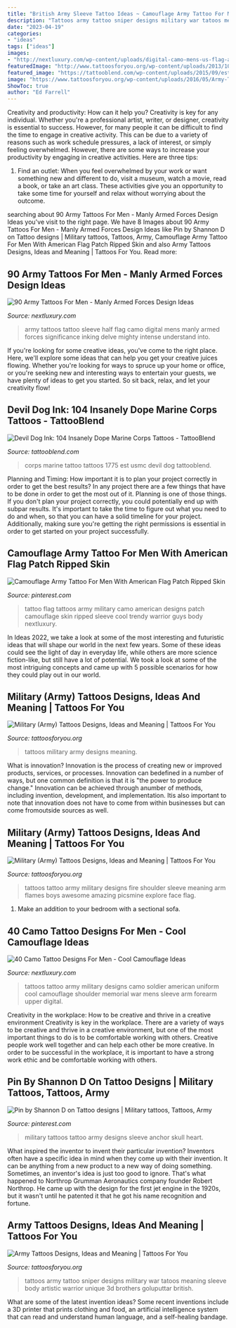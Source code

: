 ```yaml
---
title: "British Army Sleeve Tattoo Ideas ~ Camouflage Army Tattoo For Men With American Flag Patch Ripped Skin"
description: "Tattoos army tattoo sniper designs military war tatoos meaning sleeve body artistic warrior unique 3d brothers goluputtar british"
date: "2023-04-19"
categories:
- "ideas"
tags: ["ideas"]
images:
- "http://nextluxury.com/wp-content/uploads/digital-camo-mens-us-flag-army-half-sleeve-tattoo.jpg"
featuredImage: "http://www.tattoosforyou.org/wp-content/uploads/2013/10/Tattoos-In-The-Military.jpg"
featured_image: "https://tattooblend.com/wp-content/uploads/2015/09/est.1775-marine-corps-tattoo.jpg"
image: "https://www.tattoosforyou.org/wp-content/uploads/2016/05/Army-Tattoos-Designs.jpg"
ShowToc: true
author: "Ed Farrell"
---
```



Creativity and productivity: How can it help you?
Creativity is key for any individual. Whether you're a professional artist, writer, or designer, creativity is essential to success. However, for many people it can be difficult to find the time to engage in creative activity. This can be due to a variety of reasons such as work schedule pressures, a lack of interest, or simply feeling overwhelmed. However, there are some ways to increase your productivity by engaging in creative activities. Here are three tips: 
1. Find an outlet: When you feel overwhelmed by your work or want something new and different to do, visit a museum, watch a movie, read a book, or take an art class. These activities give you an opportunity to take some time for yourself and relax without worrying about the outcome.


	

		
searching about 90 Army Tattoos For Men - Manly Armed Forces Design Ideas you've visit to the right page. We have 8 Images about 90 Army Tattoos For Men - Manly Armed Forces Design Ideas like Pin by Shannon D on Tattoo designs | Military tattoos, Tattoos, Army, Camouflage Army Tattoo For Men With American Flag Patch Ripped Skin and also Army Tattoos Designs, Ideas and Meaning | Tattoos For You. Read more:
		
    
## 90 Army Tattoos For Men - Manly Armed Forces Design Ideas

<img loading=lazy src="http://nextluxury.com/wp-content/uploads/digital-camo-mens-us-flag-army-half-sleeve-tattoo.jpg" onerror="this.onerror=null;this.src='https://tse2.mm.bing.net/th?id=OIP.YyCpP1BtDQQod4UEnusVzgHaHa&amp;pid=15.1';" alt="90 Army Tattoos For Men - Manly Armed Forces Design Ideas">

_Source: nextluxury.com_

>army tattoos tattoo sleeve half flag camo digital mens manly armed forces significance inking delve mighty intense understand into. 

	

If you're looking for some creative ideas, you've come to the right place. Here, we'll explore some ideas that can help you get your creative juices flowing. Whether you're looking for ways to spruce up your home or office, or you're seeking new and interesting ways to entertain your guests, we have plenty of ideas to get you started. So sit back, relax, and let your creativity flow!

    
## Devil Dog Ink: 104 Insanely Dope Marine Corps Tattoos - TattooBlend

<img loading=lazy src="https://tattooblend.com/wp-content/uploads/2015/09/est.1775-marine-corps-tattoo.jpg" onerror="this.onerror=null;this.src='https://tse4.mm.bing.net/th?id=OIP.9xVeyBDmoMNDnmtQnHOK4wHaJ4&amp;pid=15.1';" alt="Devil Dog Ink: 104 Insanely Dope Marine Corps Tattoos - TattooBlend">

_Source: tattooblend.com_

>corps marine tattoo tattoos 1775 est usmc devil dog tattooblend. 

	

Planning and Timing: How important it is to plan your project correctly in order to get the best results?
In any project there are a few things that have to be done in order to get the most out of it. Planning is one of those things. If you don't plan your project correctly, you could potentially end up with subpar results. It's important to take the time to figure out what you need to do and when, so that you can have a solid timeline for your project. Additionally, making sure you're getting the right permissions is essential in order to get started on your project successfully.

    
## Camouflage Army Tattoo For Men With American Flag Patch Ripped Skin

<img loading=lazy src="https://i.pinimg.com/736x/c5/f3/96/c5f396c242f07d7f10438c24d57643e1.jpg" onerror="this.onerror=null;this.src='https://tse1.mm.bing.net/th?id=OIP.9M7QgTUqlBEQCXrcS3hR_wHaHa&amp;pid=15.1';" alt="Camouflage Army Tattoo For Men With American Flag Patch Ripped Skin">

_Source: pinterest.com_

>tattoo flag tattoos army military camo american designs patch camouflage skin ripped sleeve cool trendy warrior guys body nextluxury. 

	

In Ideas 2022, we take a look at some of the most interesting and futuristic ideas that will shape our world in the next few years. Some of these ideas could see the light of day in everyday life, while others are more science fiction-like, but still have a lot of potential. We took a look at some of the most intriguing concepts and came up with 5 possible scenarios for how they could play out in our world.

    
## Military (Army) Tattoos Designs, Ideas And Meaning | Tattoos For You

<img loading=lazy src="http://www.tattoosforyou.org/wp-content/uploads/2013/10/Military-Tattoos.jpg" onerror="this.onerror=null;this.src='https://tse4.mm.bing.net/th?id=OIP.h3YuzoXNEkJ0ySn1rJpupwHaMc&amp;pid=15.1';" alt="Military (Army) Tattoos Designs, Ideas and Meaning | Tattoos For You">

_Source: tattoosforyou.org_

>tattoos military army designs meaning. 

	

What is innovation?
Innovation is the process of creating new or improved products, services, or processes. Innovation can bedefined in a number of ways, but one common definition is that it is "the power to produce change." Innovation can be achieved through anumber of methods, including invention, development, and implementation. Itis also important to note that innovation does not have to come from within businesses but can come fromoutside sources as well.

    
## Military (Army) Tattoos Designs, Ideas And Meaning | Tattoos For You

<img loading=lazy src="http://www.tattoosforyou.org/wp-content/uploads/2013/10/Tattoos-In-The-Military.jpg" onerror="this.onerror=null;this.src='https://tse4.mm.bing.net/th?id=OIP.tT23UpKHPSKcIx4RY1MjCwHaLL&amp;pid=15.1';" alt="Military (Army) Tattoos Designs, Ideas and Meaning | Tattoos For You">

_Source: tattoosforyou.org_

>tattoos tattoo army military designs fire shoulder sleeve meaning arm flames boys awesome amazing picsmine explore face flag. 

	

1. Make an addition to your bedroom with a sectional sofa.

    
## 40 Camo Tattoo Designs For Men - Cool Camouflage Ideas

<img loading=lazy src="http://nextluxury.com/wp-content/uploads/grey-and-black-shaded-digital-camouflage-mens-upper-arm-tattoo.jpg" onerror="this.onerror=null;this.src='https://tse4.mm.bing.net/th?id=OIP.4yYHYH_bEPAWtX9OIqU6kAHaHV&amp;pid=15.1';" alt="40 Camo Tattoo Designs For Men - Cool Camouflage Ideas">

_Source: nextluxury.com_

>tattoos tattoo army military designs camo soldier american uniform cool camouflage shoulder memorial war mens sleeve arm forearm upper digital. 

	

Creativity in the workplace: How to be creative and thrive in a creative environment
Creativity is key in the workplace. There are a variety of ways to be creative and thrive in a creative environment, but one of the most important things to do is to be comfortable working with others. Creative people work well together and can help each other be more creative. In order to be successful in the workplace, it is important to have a strong work ethic and be comfortable working with others.

    
## Pin By Shannon D On Tattoo Designs | Military Tattoos, Tattoos, Army

<img loading=lazy src="https://i.pinimg.com/736x/d0/84/fd/d084fd2fd4ebcee02c428029e8ae8e72.jpg" onerror="this.onerror=null;this.src='https://tse4.mm.bing.net/th?id=OIP.JgW2ZIhCA38wY3saH_MFjAHaQB&amp;pid=15.1';" alt="Pin by Shannon D on Tattoo designs | Military tattoos, Tattoos, Army">

_Source: pinterest.com_

>military tattoos tattoo army designs sleeve anchor skull heart. 

	

What inspired the inventor to invent their particular invention?
Inventors often have a specific idea in mind when they come up with their invention. It can be anything from a new product to a new way of doing something. Sometimes, an inventor's idea is just too good to ignore. That's what happened to Northrop Grumman Aeronautics company founder Robert Northrop. He came up with the design for the first jet engine in the 1920s, but it wasn't until he patented it that he got his name recognition and fortune.

    
## Army Tattoos Designs, Ideas And Meaning | Tattoos For You

<img loading=lazy src="https://www.tattoosforyou.org/wp-content/uploads/2016/05/Army-Tattoos-Designs.jpg" onerror="this.onerror=null;this.src='https://tse1.mm.bing.net/th?id=OIP.qzrpl0szXgwscrbEN8EzDAHaKy&amp;pid=15.1';" alt="Army Tattoos Designs, Ideas and Meaning | Tattoos For You">

_Source: tattoosforyou.org_

>tattoos army tattoo sniper designs military war tatoos meaning sleeve body artistic warrior unique 3d brothers goluputtar british. 

	

What are some of the latest invention ideas?
Some recent inventions include a 3D printer that prints clothing and food, an artificial intelligence system that can read and understand human language, and a self-healing bandage.

